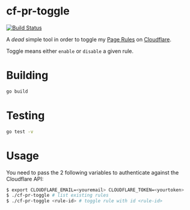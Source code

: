 # cf-pr-toggle

[![Build Status](https://api.travis-ci.org/sbz/cf-pr-toggle.svg?branch=master)](https://travis-ci.org/sbz/cf-pr-toggle)

A *dead* simple tool in order to toggle my [Page Rules][1] on [Cloudflare][2].

Toggle means either `enable` or `disable` a given rule.

# Building

```bash
go build
```

# Testing

```bash
go test -v
```

# Usage

You need to pass the 2 following variables to authenticate against the
Cloudflare API:

```bash
$ export CLOUDFLARE_EMAIL=<youremail> CLOUDFLARE_TOKEN=<yourtoken>
$ ./cf-pr-toggle # list existing rules
$ ./cf-pr-toggle <rule-id> # toggle rule with id <rule-id>
```

[1]: https://www.cloudflare.com/features-page-rules
[2]: https://api.cloudflare.com/#page-rules-for-a-zone-edit-page-rule
